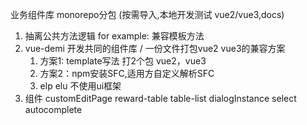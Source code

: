 业务组件库  monorepo分包  (按需导入,本地开发测试 vue2/vue3,docs)
1. 抽离公共方法逻辑  for example: 兼容模板方法
2. vue-demi  开发共同的组件库 /  一份文件打包vue2  vue3的兼容方案
   1. 方案1: template写法   打2个包 vue2，vue3 
   2. 方案2：npm安装SFC,适用方自定义解析SFC
   3. elp  elu  不使用ui框架
3. 组件 customEditPage  reward-table  table-list   dialogInstance  select  autocomplete 
